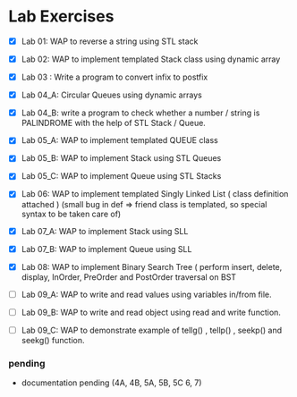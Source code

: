 # Lab Exercises


- [X] Lab 01: WAP to reverse a string using STL stack

- [X] Lab 02: WAP to implement templated Stack class using dynamic array

- [X] Lab 03 : Write a program to convert infix to postfix

- [X] Lab 04_A: Circular Queues using dynamic arrays
- [X] Lab 04_B: write a program to check whether a number / string is  PALINDROME with the help of STL Stack / Queue.

- [X] Lab 05_A: WAP to implement templated QUEUE class 
- [X] Lab 05_B: WAP to implement Stack using STL Queues
- [X] Lab 05_C: WAP to implement Queue using STL Stacks

- [X] Lab 06: WAP to implement templated Singly Linked List  ( class definition attached ) (small bug in def => friend class is templated, so special syntax to be taken care of)

- [X] Lab 07_A: WAP to implement Stack using SLL
- [X] Lab 07_B: WAP to implement Queue using SLL

- [X] Lab 08: WAP to implement Binary Search Tree ( perform insert, delete, display, InOrder, PreOrder and PostOrder traversal on BST

- [ ] Lab 09_A: WAP to write and read values using variables in/from file.
- [ ] Lab 09_B: WAP to write and read object using read and write function.
- [ ] Lab 09_C: WAP to demonstrate example of tellg() , tellp() , seekp() and seekg() function.


### pending
- documentation pending (4A, 4B, 5A, 5B, 5C 6, 7)

